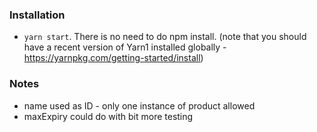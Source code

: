 ### Installation
 - `yarn start`. There is no need to do npm install. (note that you should have a recent version of Yarn1 installed globally - https://yarnpkg.com/getting-started/install)


### Notes

 - name used as ID - only one instance of product allowed
 - maxExpiry could do with bit more testing